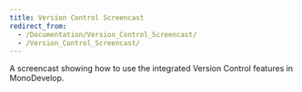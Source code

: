 ```yaml
---
title: Version Control Screencast
redirect_from:
  - /Documentation/Version_Control_Screencast/
  - /Version_Control_Screencast/
---
```


A screencast showing how to use the integrated Version Control features in MonoDevelop.
